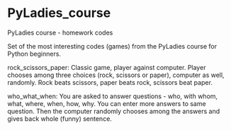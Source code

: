 # PyLadies_course
PyLadies course - homework codes

Set of the most interesting codes (games) from the PyLadies course for Python beginners.

rock_scissors_paper:
Classic game, player against computer. Player chooses among three choices (rock, scissors or paper), computer as well, randomly. Rock beats scissors, paper beats rock, scissors beat paper.

who_what_when:
You are asked to answer questions - who, with whom, what, where, when, how, why. You can enter more answers to same question. Then the computer randomly chooses among the answers and gives back whole (funny) sentence. 